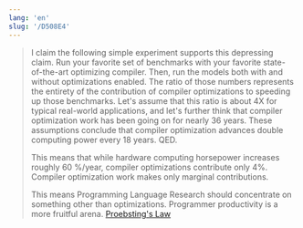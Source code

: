 ```yaml
---
lang: 'en'
slug: '/D508E4'
---
```


> I claim the following simple experiment supports this depressing claim. Run your favorite set of benchmarks with your favorite state-of-the-art optimizing compiler. Then, run the models both with and without optimizations enabled. The ratio of those numbers represents the entirety of the contribution of compiler optimizations to speeding up those benchmarks. Let's assume that this ratio is about 4X for typical real-world applications, and let's further think that compiler optimization work has been going on for nearly 36 years. These assumptions conclude that compiler optimization advances double computing power every 18 years. QED.
>
> This means that while hardware computing horsepower increases roughly 60 %/year, compiler optimizations contribute only 4%. Compiler optimization work makes only marginal contributions.
>
> This means Programming Language Research should concentrate on something other than optimizations. Programmer productivity is a more fruitful arena. [Proebsting's Law](https://proebsting.cs.arizona.edu/law.html)

<head>
  <html lang="en-US"/>
</head>
